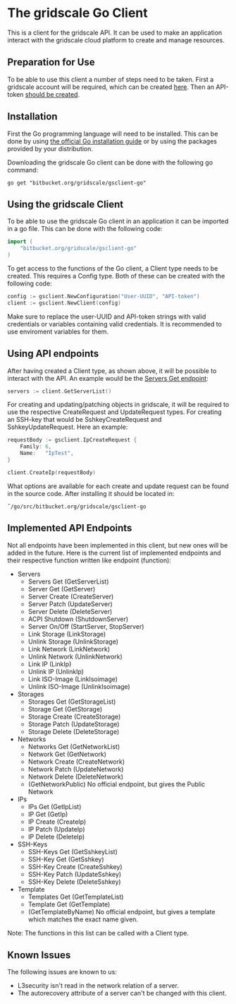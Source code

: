 # The gridscale Go Client

This is a client for the gridscale API. It can be used to make an application interact with the gridscale cloud platform to create and manage resources.

## Preparation for Use

To be able to use this client a number of steps need to be taken. First a gridscale account will be required, which can be created [here](https://my.gridscale.io/signup/). Then an API-token [should be created](https://my.gridscale.io/APIs/).

## Installation

First the Go programming language will need to be installed. This can be done by using [the official Go installation guide](https://golang.org/doc/install) or by using the packages provided by your distribution.
 
Downloading the gridscale Go client can be done with the following go command:

```
go get "bitbucket.org/gridscale/gsclient-go"
```

## Using the gridscale Client

To be able to use the gridscale Go client in an application it can be imported in a go file. This can be done with the following code:

```go
import (
	"bitbucket.org/gridscale/gsclient-go"
)
```

To get access to the functions of the Go client, a Client type needs to be created. This requires a Config type. Both of these can be created with the following code: 

```go
config := gsclient.NewConfiguration("User-UUID", "API-token")
client := gsclient.NewClient(config)
```

Make sure to replace the user-UUID and API-token strings with valid credentials or variables containing valid credentials. It is recommended to use enviroment variables for them.

## Using API endpoints

After having created a Client type, as shown above, it will be possible to interact with the API. An example would be the [Servers Get endpoint](https://gridscale.io/en/api-documentation/index.html#servers-get):

```go
servers := client.GetServerList()
```

For creating and updating/patching objects in gridscale, it will be required to use the respective CreateRequest and UpdateRequest types. For creating an SSH-key that would be SshkeyCreateRequest and SshkeyUpdateRequest. Here an example:

```go
requestBody := gsclient.IpCreateRequest {
	Family: 6,
	Name:   "IpTest",
}

client.CreateIp(requestBody)
```

What options are available for each create and update request can be found in the source code. After installing it should be located in: 
```
˜/go/src/bitbucket.org/gridscale/gsclient-go
```

## Implemented API Endpoints

Not all endpoints have been implemented in this client, but new ones will be added in the future. Here is the current list of implemented endpoints and their respective function written like endpoint (function):

* Servers
	* Servers Get (GetServerList)
	* Server Get (GetServer)
	* Server Create (CreateServer)
	* Server Patch (UpdateServer)
	* Server Delete (DeleteServer)
	* ACPI Shutdown (ShutdownServer)
	* Server On/Off (StartServer, StopServer)
	* Link Storage (LinkStorage)
	* Unlink Storage (UnlinkStorage)
	* Link Network (LinkNetwork)
	* Unlink Network (UnlinkNetwork)
	* Link IP (LinkIp)
    * Unlink IP (UnlinkIp)
    * Link ISO-Image (LinkIsoimage)
    * Unlink ISO-Image (UnlinkIsoimage)
* Storages
	* Storages Get (GetStorageList)
	* Storage Get (GetStorage)
	* Storage Create (CreateStorage)
	* Storage Patch (UpdateStorage)
	* Storage Delete (DeleteStorage)
* Networks
	* Networks Get (GetNetworkList)
	* Network Get (GetNetwork)
	* Network Create (CreateNetwork)
	* Network Patch (UpdateNetwork)
	* Network Delete (DeleteNetwork)
	* (GetNetworkPublic) No official endpoint, but gives the Public Network
* IPs
	* IPs Get (GetIpList)
	* IP Get (GetIp)
	* IP Create (CreateIp)
	* IP Patch (UpdateIp)
	* IP Delete (DeleteIp)
* SSH-Keys
	* SSH-Keys Get (GetSshkeyList)
	* SSH-Key Get (GetSshkey)
	* SSH-Key Create (CreateSshkey)
	* SSH-Key Patch (UpdateSshkey)
	* SSH-Key Delete (DeleteSshkey)
* Template
	* Templates Get (GetTemplateList)
	* Template Get (GetTemplate)
	* (GetTemplateByName) No official endpoint, but gives a template which matches the exact name given.

Note: The functions in this list can be called with a Client type.

## Known Issues
The following issues are known to us:

* L3security isn't read in the network relation of a server.
* The autorecovery attribute of a server can't be changed with this client.
